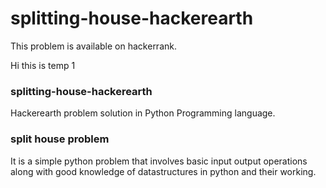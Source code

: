 # splitting-house-hackerearth

This problem is available on hackerrank.

Hi this is temp 1

### splitting-house-hackerearth

Hackerearth problem solution in Python Programming language.

### split house problem

It is a simple python problem that involves basic input output operations along with good knowledge of datastructures in python and their working.
